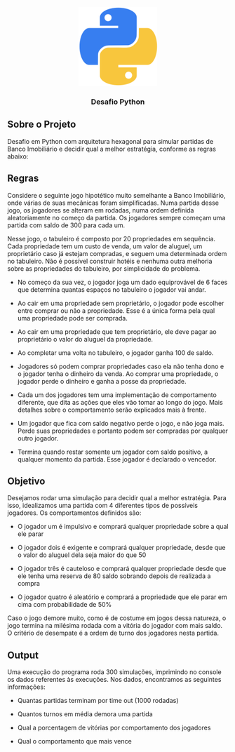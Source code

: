 <p align="center"><img src="python-icon.png" alt="Python Icon" width="180" height="180"></p>
<h3 align="center">Desafio Python</h3>

## Sobre o Projeto

Desafio em Python com arquitetura hexagonal para simular partidas de Banco Imobiliário e decidir qual a melhor estratégia, conforme as regras abaixo:

## Regras

Considere o seguinte jogo hipotético muito semelhante a Banco Imobiliário, onde várias de suas mecânicas foram simplificadas. Numa partida desse jogo, os jogadores se alteram em rodadas, numa ordem definida aleatoriamente no começo da partida. Os jogadores sempre começam uma partida com saldo de 300 para cada um.

Nesse jogo, o tabuleiro é composto por 20 propriedades em sequência. Cada propriedade tem um custo de venda, um valor de aluguel, um proprietário caso já estejam compradas, e seguem uma determinada ordem no tabuleiro. Não é possível construir hotéis e nenhuma outra melhoria sobre as propriedades do tabuleiro, por simplicidade do problema.

* No começo da sua vez, o jogador joga um dado equiprovável de 6 faces que determina quantas espaços no tabuleiro o jogador vai andar.

* Ao cair em uma propriedade sem proprietário, o jogador pode escolher entre comprar ou não a propriedade. Esse é a única forma pela qual uma propriedade pode ser comprada.

* Ao cair em uma propriedade que tem proprietário, ele deve pagar ao proprietário o valor do aluguel da propriedade.

* Ao completar uma volta no tabuleiro, o jogador ganha 100 de saldo.

* Jogadores só podem comprar propriedades caso ela não tenha dono e o jogador tenha o dinheiro da venda. Ao comprar uma propriedade, o jogador perde o dinheiro e ganha a posse da propriedade.

* Cada um dos jogadores tem uma implementação de comportamento diferente, que dita as ações que eles vão tomar ao longo do jogo. Mais detalhes sobre o comportamento serão explicados mais à frente.

* Um jogador que fica com saldo negativo perde o jogo, e não joga mais. Perde suas propriedades e portanto podem ser compradas por qualquer outro jogador.

* Termina quando restar somente um jogador com saldo positivo, a qualquer momento da partida. Esse jogador   é declarado o vencedor.

## Objetivo

Desejamos rodar uma simulação para decidir qual a melhor estratégia. Para isso, idealizamos uma partida com 4 diferentes tipos de possíveis jogadores. Os comportamentos definidos são:

* O jogador um é impulsivo e comprará qualquer propriedade sobre a qual ele parar

* O jogador dois é exigente e comprará qualquer propriedade, desde que o valor do aluguel dela seja maior do que 50

* O jogador três é cauteloso e comprará qualquer propriedade desde que ele tenha uma reserva de 80 saldo sobrando depois de realizada a compra

* O jogador quatro é aleatório e comprará a propriedade que ele parar em cima com probabilidade de 50%

Caso o jogo demore muito, como é de costume em jogos dessa natureza, o jogo termina na milésima rodada com a vitória do jogador com mais saldo. O critério de desempate é a ordem de turno dos jogadores nesta partida.

## Output

Uma execução do programa roda 300 simulações, imprimindo no console os dados referentes às execuções. Nos dados, encontramos as seguintes informações:

* Quantas partidas terminam por time out (1000 rodadas)

* Quantos turnos em média demora uma partida

* Qual a porcentagem de vitórias por comportamento dos jogadores

* Qual o comportamento que mais vence